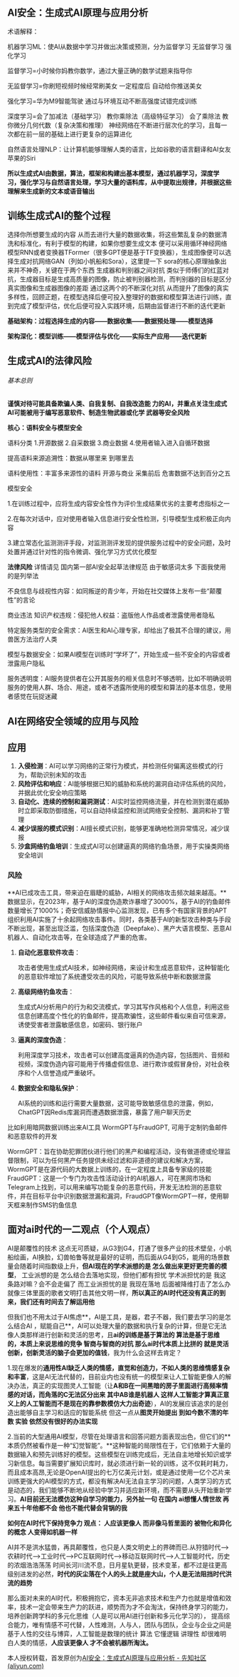 AI安全：生成式AI原理与应用分析
-----------------

术语解释：

机器学习ML：使AI从数据中学习并做出决策或预测，分为监督学习 无监督学习 强化学习

监督学习=小时候你妈教你数学，通过大量正确的数学试题来指导你

无监督学习=你刷短视频时候经常刷美女 一定程度后 自动给你推送美女

强化学习=华为M9智能驾驶 通过与环境互动不断高强度试错完成训练

深度学习=会了加减法（基础学习） 教你乘除法（高级特征学习） 会了乘除法 教你微分几何代数（复杂决策和推理） 神经网络在不断进行层次化的学习，且每一次都在前一层的基础上进行更复杂的运算进化

自然语言处理NLP：让计算机能够理解人类的语言，比如谷歌的语言翻译和AI女友 苹果的Siri

**所以生成式AI由数据，算法，框架和构建出基本模型，通过机器学习，深度学习，强化学习与自然语言处理，学习大量的语料库，从中提取出规律，并根据这些理解来生成新的文本或语音输出**

训练生成式AI的整个过程
------------

选择你所想要生成的内容 从而去进行大量的数据收集，将这些繁乱复杂的数据清洗和标准化，有利于模型的构建，如果你想要生成文本 便可以采用循环神经网络模型RNN或者变换器TFormer（很多GPT便是基于TF变换器），生成图像便可以选择生成对抗网络GAN（列如小帆船和Sora），这里提一下 sora的核心原理抽象出来并不神奇，关键在于两个东西 生成器和判别器之间对抗 类似于师傅们的红蓝对抗，生成器目标是生成高质量的图像，防止被判别器检测，而判别器的目标是区分真实图像和生成器图像的差距 通过这两个的不断深化对抗 从而提升了图像的真实多样性，回顾正题，在模型选择后便可投入整理好的数据和模型算法进行训练，直到完成了模型评估，优化后便可投入实践环境，后期由监督进行不断的迭代更新

**基础架构：过程选择生成的内容——数据收集——数据预处理——模型选择**

**架构深化：模型训练——模型评估与优化——实际生产应用——迭代更新**

生成式AI的法律风险
----------

###### 基本总则

**谨慎对待可能具备欺骗人类、自我复制、自我改造能 力的AI，并重点关注生成式AI可能被用于编写恶意软件、制造生物武器或化学 武器等安全风险**

**核心：语料安全与模型安全**

语料分类 1.开源数据 2.自采数据 3.商业数据 4.使用者输入进入自循环数据

提高语料来源追溯性：数据从哪里来 到哪里去

语料使用性：丰富多来源性的语料 开源与商业 采集前后 危害数据不达到百分之五

模型安全

1.在训练过程中，应将生成内容安全性作为评价生成结果优劣的主要考虑指标之一

2.在每次对话中，应对使用者输入信息进行安全性检测，引导模型生成积极正向内容

3.建立常态化监测测评手段，对监测测评发现的提供服务过程中的安全问题，及时处置并通过针对性的指令微调、强化学习方式优化模型

**法律风险** 详情请见 国内第一部AI安全起草法律规范 由于敏感词太多 下面我使用的是列举法

不良信息与歧视性内容：如同叛逆的青少年，开始在社交媒体上发布一些“颠覆性”的言论

商业违法 知识产权违规：侵犯他人权益：盗版他人作品或者泄露使用者隐私

特定服务类型的安全需求：AI医生和AI心理专家，却给出了极其不合理的建议，用兽医方法治疗人类

模型与数据安全：如果AI模型在训练时“学坏了”，开始生成一些不安全的内容或者泄露用户隐私

服务透明度：AI服务提供者在公开其服务的相关信息时不够透明，比如不明确说明服务的使用人群、场合、用途，或者不透露所使用的模型和算法的基本信息，使用者感觉在玩捉迷藏

AI在网络安全领域的应用与风险
---------------

应用
--

1. **入侵检测**：AI可以学习网络的正常行为模式，并检测任何偏离这些模式的行为，帮助识别未知的攻击
2. **风险评估和响应**：AI能够根据已知的威胁和系统的漏洞自动评估系统的风险，并据此优化安全响应策略
3. **自动化、连续的控制和漏洞测试**：AI实时监控网络流量，并在检测到潜在威胁时立即采取防御措施，可以自动持续监控和测试网络安全控制、漏洞和补丁管理
4. **减少误报的模式识别**：AI擅长模式识别，能够更准确地检测异常情况，减少误报
5. **沙盒网络钓鱼培训**：生成式AI可以创建逼真的网络钓鱼场景，用于实操类网络安全培训

### 风险

**AI已成攻击工具，带来迫在眉睫的威胁，AI相关的网络攻击频次越来越高。**数据显示，在2023年，基于AI的深度伪造欺诈暴增了3000%，基于AI的钓鱼邮件数量增长了1000%；奇安信威胁情报中心监测发现，已有多个有国家背景的APT组织利用AI实施了十余起网络攻击事件。同时，各类基于AI的新型攻击种类与手段不断出现，甚至出现泛滥，包括深度伪造（Deepfake）、黑产大语言模型、恶意AI机器人、自动化攻击等，在全球造成了严重的危害。

1. **自动化恶意软件攻击**：
    
    攻击者使用生成式AI技术，如神经网络，来设计和生成恶意软件，这种智能化的恶意软件增加了系统遭受攻击的风险，可能导致系统中断和数据泄露
2. **高级网络钓鱼攻击**：
    
    生成式AI分析用户的行为和交流模式，学习其写作风格和个人信息，利用这些信息创建高度个性化的钓鱼邮件，提高欺骗性，这些邮件看似来自可信来源，诱使受害者泄露敏感信息，如密码、银行账户
3. **逼真的深度伪造**：
    
    利用深度学习技术，攻击者可以创建高度逼真的伪造内容，包括图片、音频和视频，深度伪造内容可能用于传播虚假信息、进行欺诈或假冒身份，对社会秩序和个人信誉造成严重破坏。
4. **数据安全和隐私保护**：
    
    AI系统的训练和运行需要大量数据，这可能导致敏感信息的泄露，例如，ChatGPT因Redis库漏洞而遭遇数据泄露，暴露了用户聊天历史

比如利用暗网数据训练出来AI工具 WormGPT与FraudGPT, 可用于定制钓鱼邮件和恶意软件的开发

WormGPT：旨在协助犯罪团伙进行他们的黑产和编程活动，没有做道德或伦理监督限制，可以为任何黑产任务提供未经过滤和非道德的建议和解决方案，WormGPT是在源代码的大数据上训练的，在一定程度上具备专家级的技能 FraudGPT：这是一个专门为攻击性活动设计的AI机器人，可在黑网市场和Telegram上找到，可以用来编写功能复杂的恶意代码，开发无法检测的恶意软件，并在目标平台中识别数据泄漏和漏洞，FraudGPT像WormGPT一样，使用聊天框来制作SMS钓鱼信息

面对ai时代的一二观点（个人观点）
-----------------

AI是颠覆性的技术 这点无可质疑，从G3到G4，打通了很多产业的技术壁垒，小帆船绘画，AI换脸，幻兽帕鲁等就是最好的证明，而后面从G4到G5，能用的场景数量会随着时间指数级上升，**但AI现在的学术派想的是 怎么做出来更好更完善的模型**， 工业派想的是 怎么结合去落地实现，但他们都有担忧 学术派担忧的是 我这条路对嘛？会不会走偏了 而工业派担忧的是 我现在落地 后面被降维打击了怎么办 就像三体里面的歌者文明打击其他文明一样，**所以真正的AI时代还没有真正的到来，我们还有时间去了解运用他**

但我们也不用太过于AI焦虑**，AI是工具，是器，君子不器，我们要去学习的是怎么结合AI ，赋能自己**，AI可以处理大量的数据和执行复杂的计算，但是它无法像人类那样进行创新和灵活的思考，且**ai的训练是基于算法的 算法是基于思维的，本质上来说思维的竞争 智商与智商的对抗 那么ai时代本质上比拼的 就是灵活 创新，创新灵活的脑子会更加的值钱**，我为什么会这样去肯定？

1.现在爆发的**通用性AI缺乏人类的情感，直觉和创造力，不如人类的思维情感复杂和丰富**，这是AI无法代替的，目前业内也没有统一的模型来让人工智能更像人的解决办法，真正的实现图灵人工智能（让**A和B在一间黑暗的房子里面进行高频率情感的对话，而角落的C无法区分出来 其中AB谁是机器人 这样人工智能才算真正意义上的人工智能而不是现在的靠参数模仿大力出奇迹**），AI的发展应该追求的是创造出能够自主学习和适应的智能系统 但这一点从**图灵开始提出 到如今数不清的年数 实验 依然没有很好的办法实现**

2.当前的大型通用AI模型，尽管在处理语言和回答问题方面表现出色，但它们的**本质仍然被看作是一种“幻觉智能”。**这种智能的局限性在于，它们依赖于大量的数据输入和预先训练好的模型。这些模型在训练完成后，无法自主地增长知识或学习新信息。每当需要扩展知识库时，就必须进行新一轮的训练，这不仅耗时耗力，而且成本高昂,无论是OpenAI提出的七万亿美元计划，或是通过使用一亿个芯片来训练更强大的AI模型的方式，都没有解决AI无法自主学习的问题，人类学习的方式是动态的，我们能够不断地从经验中学习并适应新环境，而不需要从头开始重新学习。**AI目前还无法模仿这种自学习的能力，另外扯一句 在国内 ai想懂人情世故 再来五十年他都不会 他也不能代替会背锅的我**

**如何在AI时代下保持竞争力 观点： 人应该更像人 而非像马哲里面的 被物化和异化的概念 人变得如机器一样**

AI并不是洪水猛兽，再具颠覆性，也只是人类文明史上的界碑而已.从狩猎时代——&gt;农耕时代——&gt;工业时代——&gt;PC互联网时代——&gt;移动互联网时代——&gt;人工智能时代，历史的浓烟浩浩荡荡 时间长河川流不息，日月星轨更替，技术变革，都不过是往更高级别进发的必然，**时代的灰尘落在个人的头上就是座大山，个人是无法阻挡时代洪流的趋势**

那么面对未来的AI时代，积极拥抱它，资本无非追求技术和生产力也就是增值和效率，技术一定会带来生产力的跃进，顺势而为才不会淘汰，保持终身学习的能力，培养创新跨学科的多元化思维（人是可以用AI进行创新和多元化学习的）， 提高综合能力，唯有情感不可代替，人性难测，人与人，团队与团队，企业与企业之间是基于人性的交往与博弈，人工智能是数理的统计 算法 它懂逻辑 讲理性 却很难明白人类的情感，**人应该更像人 才不会被机器所淘汰。**

本人授权转载，首发原创为[AI安全：生成式AI原理与应用分析 - 先知社区 (aliyun.com)](https://xz.aliyun.com/t/14078?u_atoken=79f41525be5bfc4b53bac7bb6bff6265&u_asession=01DzygUUUEHa1icdbFKtDhC-gmbTgrs3kt34YzIUMUSu0BprQWcTziowfJYI-byNsvdlmHJsN3PcAI060GRB4YZGyPlBJUEqctiaTooWaXr7I&u_asig=05-jpoU3oa8Yaz-vAp4Ot1F7hvRIfDFOnp_eL50K9darNMtoRWGxfhS4NibYSNtgEtX48uHl3hKFo50T1U8mGpkDHnE2ibqZK4Xb8M5cO54Ksq-ElSLX0FMjL8kw4HvS_mSL0MQDmE5HCLJ9o_1hG57dbaVDpw0L7kdVcJNgcjL3Ng2QMxYs6lyXb1lFWKql56L0aRM8KYPlnP8yrs751YpNKLN_atIzBd7Cah5U1gzhd-lCdcMlW2V3P71cVDTou1PsSKjaiRA6XceutxF5HpQseIL1H0JcFt-TCSDXsy3896gx6UxFgdF3ARCQ86jS_u_XR5hatHQVh06VuUZ-D1wA&u_aref=6MvqHTuyzjtwuKwSP4xzzE6EiQQ%3D)